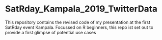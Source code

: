 # SatRday_Kampala_2019_TwitterData
This repository contains the revised code of my presentation at the first SatRday event Kampala. Focussed on R beginners, this repo ist set out to provide a first glimpse of potential use cases 
